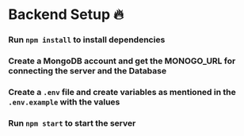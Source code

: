 # Backend Setup 🔥

  ### Run `npm install` to install dependencies

  ### Create a MongoDB account and get the MONOGO_URL for connecting the server and the Database


  ### Create a `.env` file and create variables as mentioned in the `.env.example` with the values

  ### Run `npm start` to start the server 